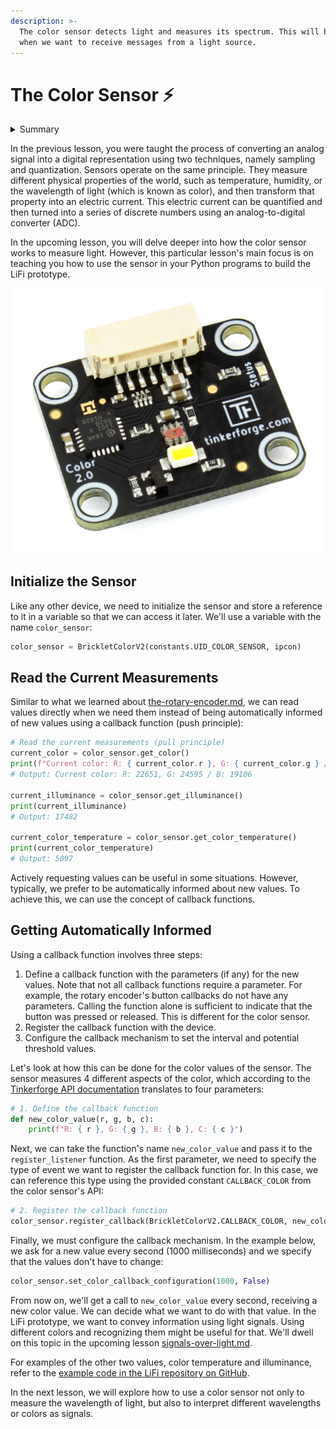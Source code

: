 ```yaml
---
description: >-
  The color sensor detects light and measures its spectrum. This will be useful
  when we want to receive messages from a light source.
---
```


# The Color Sensor ⚡

<details>

<summary>Summary</summary>

In this lesson, you'll learn:

* How to connect to the color sensor.
* How to read the different values measured by the sensor.
* How to apply the concept of callback functions to be notified of new values.

This lesson is relevant for [Exercise 4: Digitizing the Physical World](https://github.com/winf-hsos/lifi-exercises/raw/main/exercises/04\_exercise\_digitizing\_the\_physical\_world.pdf).

You find the code examples in the [LiFi-code GitHub repository](https://github.com/winf-hsos/LiFi-code) in [`devices/color_sensor.py`](https://github.com/winf-hsos/LiFi-code/blob/main/devices/color\_sensor.py).

</details>

In the previous lesson, you were taught the process of converting an analog signal into a digital representation using two techniques, namely sampling and quantization. Sensors operate on the same principle. They measure different physical properties of the world, such as temperature, humidity, or the wavelength of light (which is known as color), and then transform that property into an electric current. This electric current can be quantified and then turned into a series of discrete numbers using an analog-to-digital converter (ADC).

In the upcoming lesson, you will delve deeper into how the color sensor works to measure light. However, this particular lesson's main focus is on teaching you how to use the sensor in your Python programs to build the LiFi prototype.

![](<../../.gitbook/assets/image (3).png>)

## Initialize the Sensor

Like any other device, we need to initialize the sensor and store a reference to it in a variable so that we can access it later. We'll use a variable with the name `color_sensor`:

```python
color_sensor = BrickletColorV2(constants.UID_COLOR_SENSOR, ipcon)
```

## Read the Current Measurements

Similar to what we learned about [the-rotary-encoder.md](../on-and-off/the-rotary-encoder.md "mention"), we can read values directly when we need them instead of being automatically informed of new values using a callback function (push principle):

```python
# Read the current measurements (pull principle)
current_color = color_sensor.get_color()
print(f"Current color: R: { current_color.r }, G: { current_color.g } / B: { current_color.b }")
# Output: Current color: R: 22651, G: 24595 / B: 19106

current_illuminance = color_sensor.get_illuminance()
print(current_illuminance)
# Output: 17482

current_color_temperature = color_sensor.get_color_temperature()
print(current_color_temperature)
# Output: 5097
```

Actively requesting values can be useful in some situations. However, typically, we prefer to be automatically informed about new values. To achieve this, we can use the concept of callback functions.

## Getting Automatically Informed

Using a callback function involves three steps:

1. Define a callback function with the parameters (if any) for the new values. Note that not all callback functions require a parameter. For example, the rotary encoder's button callbacks do not have any parameters. Calling the function alone is sufficient to indicate that the button was pressed or released. This is different for the color sensor.
2. Register the callback function with the device.
3. Configure the callback mechanism to set the interval and potential threshold values.

Let's look at how this can be done for the color values of the sensor. The sensor measures 4 different aspects of the color, which according to the [Tinkerforge API documentation](https://www.tinkerforge.com/en/doc/Software/Bricklets/ColorV2\_Bricklet\_Python.html#color-v2-bricklet-python-api) translates to four parameters:

```python
# 1. Define the callback function
def new_color_value(r, g, b, c):
    print(f"R: { r }, G: { g }, B: { b }, C: { c }")
```

Next, we can take the function's name `new_color_value` and pass it to the `register_listener` function. As the first parameter, we need to specify the type of event we want to register the callback function for. In this case, we can reference this type using the provided constant `CALLBACK_COLOR` from the color sensor's API:

```python
# 2. Register the callback function
color_sensor.register_callback(BrickletColorV2.CALLBACK_COLOR, new_color_value)
```

Finally, we must configure the callback mechanism. In the example below, we ask for a new value every second (1000 milliseconds) and we specify that the values don't have to change:

```python
color_sensor.set_color_callback_configuration(1000, False)
```

From now on, we'll get a call to `new_color_value` every second, receiving a new color value. We can decide what we want to do with that value. In the LiFi prototype, we want to convey information using light signals. Using different colors and recognizing them might be useful for that. We'll dwell on this topic in the upcoming lesson [signals-over-light.md](signals-over-light.md "mention").

For examples of the other two values, color temperature and illuminance, refer to the [example code in the LiFi repository on GitHub](https://github.com/winf-hsos/LiFi-code/blob/main/examples/color\_sensor.py).

In the next lesson, we will explore how to use a color sensor not only to measure the wavelength of light, but also to interpret different wavelengths or colors as signals.

